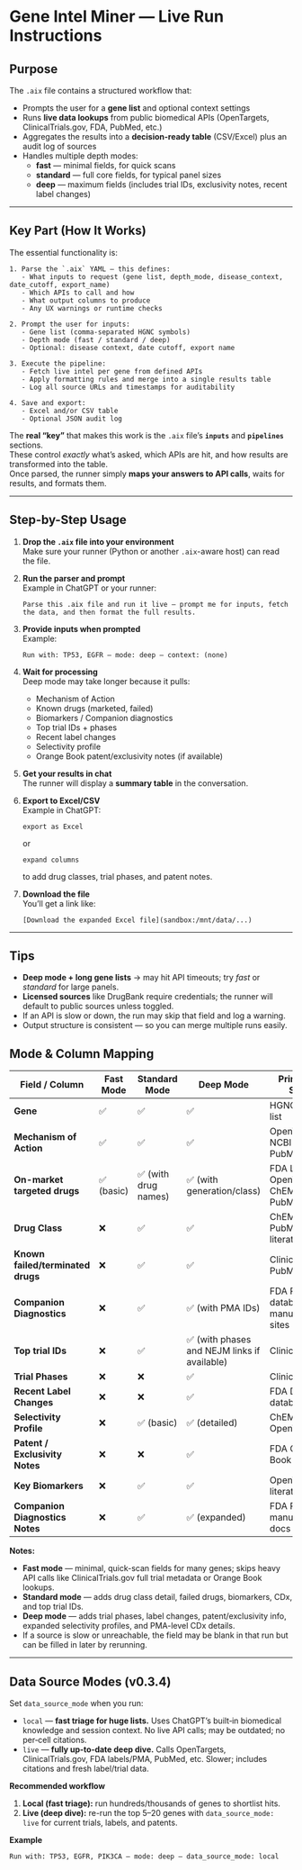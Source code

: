 # Gene Intel Miner — Live Run Instructions

## Purpose
The `.aix` file contains a structured workflow that:
- Prompts the user for a **gene list** and optional context settings  
- Runs **live data lookups** from public biomedical APIs (OpenTargets, ClinicalTrials.gov, FDA, PubMed, etc.)  
- Aggregates the results into a **decision-ready table** (CSV/Excel) plus an audit log of sources  
- Handles multiple depth modes:  
  - **fast** — minimal fields, for quick scans  
  - **standard** — full core fields, for typical panel sizes  
  - **deep** — maximum fields (includes trial IDs, exclusivity notes, recent label changes)  

---

## Key Part (How It Works)
The essential functionality is:

```pseudo
1. Parse the `.aix` YAML — this defines:
   - What inputs to request (gene list, depth_mode, disease_context, date_cutoff, export_name)
   - Which APIs to call and how
   - What output columns to produce
   - Any UX warnings or runtime checks

2. Prompt the user for inputs:
   - Gene list (comma-separated HGNC symbols)
   - Depth mode (fast / standard / deep)
   - Optional: disease context, date cutoff, export name

3. Execute the pipeline:
   - Fetch live intel per gene from defined APIs
   - Apply formatting rules and merge into a single results table
   - Log all source URLs and timestamps for auditability

4. Save and export:
   - Excel and/or CSV table
   - Optional JSON audit log
```

The **real “key”** that makes this work is the `.aix` file’s **`inputs`** and **`pipelines`** sections.  
These control *exactly* what’s asked, which APIs are hit, and how results are transformed into the table.  
Once parsed, the runner simply **maps your answers to API calls**, waits for results, and formats them.

---

## Step-by-Step Usage

1. **Drop the `.aix` file into your environment**  
   Make sure your runner (Python or another `.aix`-aware host) can read the file.

2. **Run the parser and prompt**  
   Example in ChatGPT or your runner:
   ```
   Parse this .aix file and run it live — prompt me for inputs, fetch the data, and then format the full results.
   ```

3. **Provide inputs when prompted**  
   Example:
   ```
   Run with: TP53, EGFR — mode: deep — context: (none)
   ```

4. **Wait for processing**  
   Deep mode may take longer because it pulls:
   - Mechanism of Action
   - Known drugs (marketed, failed)
   - Biomarkers / Companion diagnostics
   - Top trial IDs + phases
   - Recent label changes
   - Selectivity profile
   - Orange Book patent/exclusivity notes (if available)

5. **Get your results in chat**  
   The runner will display a **summary table** in the conversation.

6. **Export to Excel/CSV**  
   Example in ChatGPT:
   ```
   export as Excel
   ```
   or  
   ```
   expand columns
   ```
   to add drug classes, trial phases, and patent notes.

7. **Download the file**  
   You’ll get a link like:  
   ```
   [Download the expanded Excel file](sandbox:/mnt/data/...)
   ```

---

## Tips
- **Deep mode + long gene lists** → may hit API timeouts; try *fast* or *standard* for large panels.  
- **Licensed sources** like DrugBank require credentials; the runner will default to public sources unless toggled.  
- If an API is slow or down, the run may skip that field and log a warning.  
- Output structure is consistent — so you can merge multiple runs easily.


## Mode & Column Mapping

| Field / Column | Fast Mode | Standard Mode | Deep Mode | Primary Data Sources |
|---|---|---|---|---|
| **Gene** | ✅ | ✅ | ✅ | HGNC, internal list |
| **Mechanism of Action** | ✅ | ✅ | ✅ | OpenTargets, NCBI Gene, PubMed |
| **On-market targeted drugs** | ✅ (basic) | ✅ (with drug names) | ✅ (with generation/class) | FDA Labels, OpenTargets, ChEMBL, PubMed |
| **Drug Class** | ❌ | ✅ | ✅ | ChEMBL, PubMed, literature |
| **Known failed/terminated drugs** | ❌ | ✅ | ✅ | ClinicalTrials.gov, PubMed |
| **Companion Diagnostics** | ❌ | ✅ | ✅ (with PMA IDs) | FDA PMA database, manufacturer sites |
| **Top trial IDs** | ❌ | ✅ | ✅ (with phases and NEJM links if available) | ClinicalTrials.gov |
| **Trial Phases** | ❌ | ❌ | ✅ | ClinicalTrials.gov |
| **Recent Label Changes** | ❌ | ❌ | ✅ | FDA Drug Label database |
| **Selectivity Profile** | ❌ | ✅ (basic) | ✅ (detailed) | ChEMBL, OpenTargets |
| **Patent / Exclusivity Notes** | ❌ | ❌ | ✅ | FDA Orange Book |
| **Key Biomarkers** | ❌ | ✅ | ✅ | OpenTargets, literature |
| **Companion Diagnostics Notes** | ❌ | ✅ | ✅ (expanded) | FDA PMA, manufacturer docs |

**Notes:**
- **Fast mode** — minimal, quick-scan fields for many genes; skips heavy API calls like ClinicalTrials.gov full trial metadata or Orange Book lookups.
- **Standard mode** — adds drug class detail, failed drugs, biomarkers, CDx, and top trial IDs.
- **Deep mode** — adds trial phases, label changes, patent/exclusivity info, expanded selectivity profiles, and PMA-level CDx details.
- If a source is slow or unreachable, the field may be blank in that run but can be filled in later by rerunning.


---

## Data Source Modes (v0.3.4)
Set `data_source_mode` when you run:

- `local` — **fast triage for huge lists.** Uses ChatGPT’s built‑in biomedical knowledge and session context. No live API calls; may be outdated; no per‑cell citations.
- `live` — **fully up‑to‑date deep dive.** Calls OpenTargets, ClinicalTrials.gov, FDA labels/PMA, PubMed, etc. Slower; includes citations and fresh label/trial data.

**Recommended workflow**
1. **Local (fast triage):** run hundreds/thousands of genes to shortlist hits.
2. **Live (deep dive):** re-run the top 5–20 genes with `data_source_mode: live` for current trials, labels, and patents.

**Example**
```text
Run with: TP53, EGFR, PIK3CA — mode: deep — data_source_mode: local
```

